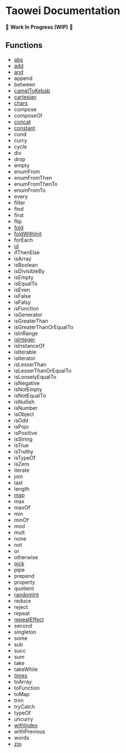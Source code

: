 # Taowei Documentation

🚧 **Work In Progress (WIP)** 🚧

## Functions

- [abs](/docs/abs.md)
- [add](/docs/add.md)
- [and](/docs/and.md)
- append
- between
- [camelToKebab](/docs/camelToKebab.md)
- [cartesian](/docs/cartesian.md)
- [chars](/docs/chars.md)
- compose
- composeOf
- [concat](/docs/concat.md)
- [constant](/docs/constant.md)
- cond
- curry
- cycle
- div
- drop
- empty
- enumFrom
- enumFromThen
- enumFromThenTo
- enumFromTo
- every
- filter
- find
- first
- flip
- [fold](/docs/fold.md)
- [foldWithInit](/docs/foldWithInit.md)
- forEach
- [id](/docs/id.md)
- ifThenElse
- isArray
- isBoolean
- isDivisibleBy
- isEmpty
- isEqualTo
- isEven
- isFalse
- isFalsy
- isFunction
- isGenerator
- isGreaterThan
- isGreaterThanOrEqualTo
- isInRange
- [isInteger](/docs/isInteger.md)
- isInstanceOf
- isIterable
- isIterator
- isLesserThan
- isLesserThanOrEqualTo
- isLooselyEqualTo
- isNegative
- isNotEmpty
- isNotEqualTo
- isNullish
- isNumber
- isObject
- isOdd
- isPojo
- isPositive
- isString
- isTrue
- isTruthy
- isTypeOf
- isZero
- iterate
- join
- last
- length
- [map](/docs/map.md)
- max
- maxOf
- min
- minOf
- mod
- mult
- none
- not
- or
- otherwise
- [pick](/docs/pick.md)
- pipe
- prepend
- property
- quotient
- [randomInt](/docs/randomInt.md)
- reduce
- reject
- repeat
- [repeatEffect](/docs/repeatEffect.md)
- second
- singleton
- some
- sub
- succ
- sum
- take
- takeWhile
- [times](/docs/times.md)
- toArray
- toFunction
- toMap
- trim
- tryCatch
- typeOf
- uncurry
- [withIndex](/docs/withIndex.md)
- withPrevious
- words
- [zip](/docs/zip.md)
